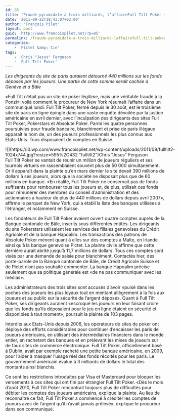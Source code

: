 ```yaml
---
id: 85
title: 'Fraude pyramidale à trois milliards, l’affaireFull Tilt Poker mène à des banques suisses'
date: '2011-09-22T18:43:07+02:00'
author: 'François Pilet'
layout: post
guid: 'http://www.francoispilet.net/?p=85'
permalink: /fraude-pyramidale-a-trois-milliards-laffairefull-tilt-poker-mene-a-des-banques-suisses/
categories:
    - 'Pictet &amp; Cie'
tags:
    - 'Chris "Jesus" Ferguson'
    - 'Full Tilt Poker'
---
```


*Les dirigeants du site de paris auraient détourné 440 millions sur les fonds déposés par les joueurs. Une partie de cette somme serait cachée à Genève et à Bâle*

«Full Tilt n’était pas un site de poker légitime, mais une véritable fraude à la Ponzi»: voilà comment le procureur de New York résumait l’affaire dans un communiqué lundi. Full Tilt Poker, fermé depuis le 30 août, est le troisième site de paris en ligne épinglé dans une vaste enquête dévoilée par la justice américaine en avril dernier, avec l’inculpation des dirigeants des sites Full Tilt Poker, Pokerstars et Absolute Poker. Parmi les quatre personnes poursuivies pour fraude bancaire, blanchiment et prise de paris illégaux apparaît le nom de, un des joueurs professionnels les plus connus aux Etats-Unis. Tous disposaient de comptes en Suisse.

<div class="wp-caption alignnone" id="attachment_98" style="width: 605px">![](https://i0.wp.com/www.francoispilet.net/wp-content/uploads/2011/09/fulltilt2-1024x744.jpg?resize=595%2C432 "fulltilt2")Chris "Jesus" Ferguson

</div>Full Tilt Poker se vantait de réunir un million de joueurs réguliers et ses tournois virtuels en rassemblaient souvent plus de 50 000 simultanément. Or il apparaît dans la plainte qu’en mars dernier le site devait 390 millions de dollars à ses joueurs, alors que la société ne disposait plus que de 60 millions en banque. «En réalité, Full Tilt Poker ne conservait pas de fonds suffisants pour rembourser tous les joueurs et, de plus, utilisait ces fonds pour rémunérer des membres du conseil d’administration et des actionnaires à hauteur de plus de 440 millions de dollars depuis avril 2007», affirme le parquet de New York, qui a établi la liste des banques utilisées à l’étranger, et notamment en Suisse.

Les fondateurs de Full Tilt Poker avaient ouvert quatre comptes auprès de la Banque cantonale de Bâle, inscrits sous différentes entités. Les dirigeants du site Poker­stars utilisaient les services des filiales genevoises du Crédit Agricole et de la banque Hapoalim. Les transactions des patrons de Absolute Poker mènent quant à elles sur des comptes à Malte, en Irlande ainsi qu’à la banque genevoise Pictet. La plainte civile affirme que cette dernière aurait abrité jusqu’à 11,7 millions de dollars. Tous ces comptes sont visés par une demande de saisie pour blanchiment. Contactés hier, des porte-parole de la Banque cantonale de Bâle, de Crédit Agricole Suisse et de Pictet n’ont pas souhaité commenter. La banque Hapoalim précise seulement que sa politique générale est «de ne pas communiquer avec les médias».

Les administrateurs des trois sites sont accusés d’avoir «puisé dans les poches des joueurs les plus loyaux tout en mentant allègrement à la fois aux joueurs et au public sur la sécurité de l’argent déposé». Quant à Full Tilt Poker, ses dirigeants auraient «escroqué les joueurs en leur faisant croire que les fonds qu’ils déposaient pour le jeu en ligne étaient en sécurité et disponibles à tout moment», poursuit la plainte de 103 pages.

Interdits aux Etats-Unis depuis 2006, les opérateurs de sites de poker ont déployé des efforts considérables pour continuer d’encaisser les paris de joueurs américains, en utilisant des intermédiaires financiers dans le monde entier, en rachetant des banques et en prélevant les mises de joueurs sur de faux sites de commerce électronique. Full Tilt Poker, officiellement basé à Dublin, avait par exemple racheté une petite banque américaine, en 2009, pour l’aider à masquer l’usage réel des fonds récoltés pour les paris. Le gouvernement américain évalue à 3 milliards de dollars le total des montants ainsi blanchis.

Ce sont les restrictions introduites par Visa et Mastercard pour bloquer les versements à ces sites qui ont fini par étrangler Full Tilt Poker. «Dès le mois d’août 2010, Full Tilt Poker rencontrait toujours plus de difficultés pour débiter les comptes des joueurs américains, explique la plainte. Au lieu de reconnaître ce fait, Full Tilt Poker a commencé à créditer les comptes de joueurs avec de l’argent qu’il n’avait jamais prélevé», explique le procureur dans son communiqué.
